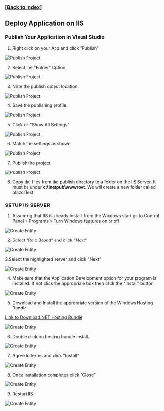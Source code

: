 ### [[Back to Index]](Index.MD)

## Deploy Application on IIS

### Publish Your Application in Visual Studio

1. Right click on your App and click "Publish"

![Publish Project](img/DeployIIS/10Publish.png)

2. Select the "Folder" Option.

![Publish Project](img/DeployIIS/11Folder.png)

3. Note the publish output location.

![Publish Project](img/DeployIIS/12PublishLocation.png)

4. Save the publishing profile.

![Publish Project](img/DeployIIS/13ProfileComplete.png)

5. Click on "Show All Settings"

![Publish Project](img/DeployIIS/14ShowAllSettings.png)

6. Match the settings as shown

![Publish Project](img/DeployIIS/15SetSettings.png)

7. Publish the project

![Publish Project](img/DeployIIS/16PublishProj.png)

8. Copy the files from the publish directory to a folder on the IIS Server. 
It must be under **c:\\inetpub\wwwroot**. We will create a new folder called blazorTest


### SETUP IIS SERVER

1. Assuming that IIS is already install, from the Windows start go to Control Panel > 
Programs > Turn Windows features on or off

![Create Entity](img/DeployIIS/01TurnOnFeatures.png)

2. Select "Role Based" and click "Next"

![Create Entity](img/DeployIIS/02RoleBased.png)

3.Select the highlighted server and click "Next"

![Create Entity](img/DeployIIS/03SelectServer.png)

4. Make sure that the Application Development option for your program is installed. If
not click the appropriate box then click the "Install" button

![Create Entity](img/DeployIIS/04DotNetExtensibility.png)

5. Download and Install the appropriate version of the Windows Hosting Bundle.

[Link to Download.NET Hosting Bundle](https://dotnet.microsoft.com/en-us/download/dotnet/thank-you/runtime-aspnetcore-6.0.16-windows-hosting-bundle-installer)

![Create Entity](img/DeployIIS/05DownloadHostingBundel.png)

6. Double click on hosting bundle install.

![Create Entity](img/DeployIIS/06ClickInstall.png)

7.  Agree to terms and click "Install"

![Create Entity](img/DeployIIS/07InstallBundle.png)

8.  Once installation completes click "Close"

![Create Entity](img/DeployIIS/08CompleteInstall.png)

9. Restart IIS

![Create Entity](img/DeployIIS/09RestartIIS.png)

